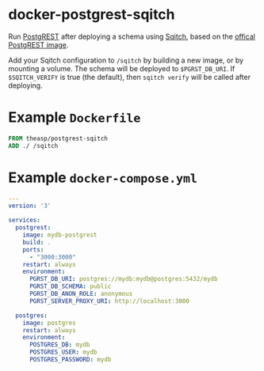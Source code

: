# docker-postgrest-sqitch

Run [PostgREST](https://postgrest.com/) after deploying a schema using [Sqitch](http://sqitch.org/), based on the [offical PostgREST image](https://hub.docker.com/r/postgrest/postgrest/).

Add your Sqitch configuration to `/sqitch` by building a new image, or by mounting a volume.  The schema will be deployed to `$PGRST_DB_URI`.  If `$SQITCH_VERIFY` is true (the default), then `sqitch verify` will be called after deploying.

# Example `Dockerfile`

```dockerfile
FROM theasp/postgrest-sqitch
ADD ./ /sqitch
```

# Example `docker-compose.yml`
```yaml
---
version: '3'

services:
  postgrest:
    image: mydb-postgrest
    build: .
    ports:
      - "3000:3000"
    restart: always
    environment:
      PGRST_DB_URI: postgres://mydb:mydb@postgres:5432/mydb
      PGRST_DB_SCHEMA: public
      PGRST_DB_ANON_ROLE: anonymous
      PGRST_SERVER_PROXY_URI: http://localhost:3000

  postgres:
    image: postgres
    restart: always
    environment:
      POSTGRES_DB: mydb
      POSTGRES_USER: mydb
      POSTGRES_PASSWORD: mydb
```
